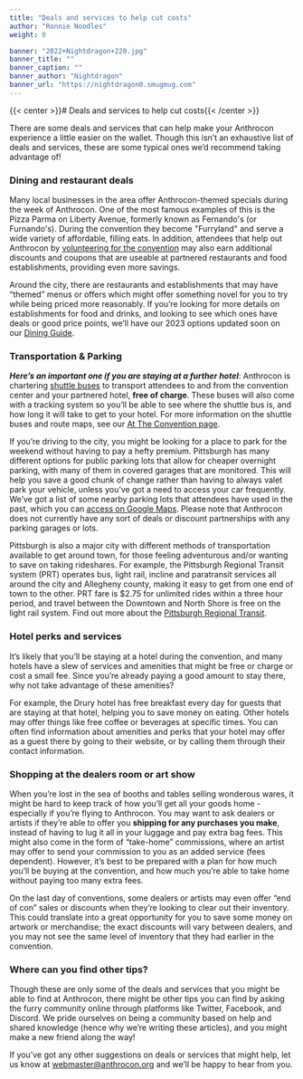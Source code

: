 ```yaml
---
title: "Deals and services to help cut costs"
author: "Ronnie Noodles"
weight: 0

banner: "2022+Nightdragon+220.jpg"
banner_title: ""
banner_caption: ""
banner_author: "Nightdragon"
banner_url: "https://nightdragon0.smugmug.com"
---
```


{{< center >}}# Deals and services to help cut costs{{< /center >}}

There are some deals and services that can help make your Anthrocon experience a little easier on the wallet. Though this isn’t an exhaustive list of deals and services, these are some typical ones we’d recommend taking advantage of!

### Dining and restaurant deals

Many local businesses in the area offer Anthrocon-themed specials during the week of Anthrocon. One of the most famous examples of this is the Pizza Parma on Liberty Avenue, formerly known as Fernando's (or Furnando's). During the convention they become "Furryland" and serve a wide variety of affordable, filling eats. In addition, attendees that help out Anthrocon by [volunteering for the convention](/volunteer) may also earn additional discounts and coupons that are useable at partnered restaurants and food establishments, providing even more savings.

Around the city, there are restaurants and establishments that may have “themed” menus or offers which might offer something novel for you to try while being priced more reasonably. If you’re looking for more details on establishments for food and drinks, and looking to see which ones have deals or good price points, we’ll have our 2023 options updated soon on our [Dining Guide](/at-the-convention#dining).

### Transportation & Parking

***Here’s an important one if you are staying at a further hotel***: Anthrocon is chartering [shuttle buses](/shuttle-buses) to transport attendees to and from the convention center and your partnered hotel, **free of charge**. These buses will also come with a tracking system so you’ll be able to see where the shuttle bus is, and how long it will take to get to your hotel. For more information on the shuttle buses and route maps, see our [At The Convention page](/at-the-convention#shuttle).

If you’re driving to the city, you might be looking for a place to park for the weekend without having to pay a hefty premium. Pittsburgh has many different options for public parking lots that allow for cheaper overnight parking, with many of them in covered garages that are monitored. This will help you save a good chunk of change rather than having to always valet park your vehicle, unless you’ve got a need to access your car frequently. We’ve got a list of some nearby parking lots that attendees have used in the past, which you can [access on Google Maps](https://www.google.com/maps/d/u/0/viewer?ll=40.44194598380221%2C-79.9980669&mid=17unBdeSNoGpgAQtNXWvszGHmZtnXCQmE&z=16). Please note that Anthrocon does not currently have any sort of deals or discount partnerships with any parking garages or lots.

Pittsburgh is also a major city with different methods of transportation available to get around town, for those feeling adventurous and/or wanting to save on taking rideshares. For example, the Pittsburgh Regional Transit system (PRT) operates bus, light rail, incline and paratransit services all around the city and Allegheny county, making it easy to get from one end of town to the other. PRT fare is $2.75 for unlimited rides within a three hour period, and travel between the Downtown and North Shore is free on the light rail system. Find out more about the [Pittsburgh Regional Transit](http://www.portauthority.org/prt).

### Hotel perks and services

It’s likely that you’ll be staying at a hotel during the convention, and many hotels have a slew of services and amenities that might be free or charge or cost a small fee. Since you’re already paying a good amount to stay there, why not take advantage of these amenities?

For example, the Drury hotel has free breakfast every day for guests that are staying at that hotel, helping you to save money on eating. Other hotels may offer things like free coffee or beverages at specific times. You can often find information about amenities and perks that your hotel may offer as a guest there by going to their website, or by calling them through their contact information.

### Shopping at the dealers room or art show

When you’re lost in the sea of booths and tables selling wonderous wares, it might be hard to keep track of how you’ll get all your goods home - especially if you’re flying to Anthrocon. You may want to ask dealers or artists if they’re able to offer you **shipping for any purchases you make**, instead of having to lug it all in your luggage and pay extra bag fees. This might also come in the form of “take-home” commissions, where an artist may offer to send your commission to you as an added service (fees dependent). However, it’s best to be prepared with a plan for how much you’ll be buying at the convention, and how much you’re able to take home without paying too many extra fees.

On the last day of conventions, some dealers or artists may even offer “end of con” sales or discounts when they’re looking to clear out their inventory. This could translate into a great opportunity for you to save some money on artwork or merchandise; the exact discounts will vary between dealers, and you may not see the same level of inventory that they had earlier in the convention.

### Where can you find other tips?

Though these are only some of the deals and services that you might be able to find at Anthrocon, there might be other tips you can find by asking the furry community online through platforms like Twitter, Facebook, and Discord. We pride ourselves on being a community based on help and shared knowledge (hence why we’re writing these articles), and you might make a new friend along the way!

If you’ve got any other suggestions on deals or services that might help, let us know at [webmaster@anthrocon.org](mailto:webmaster@anthrocon.org) and we’ll be happy to hear from you.
